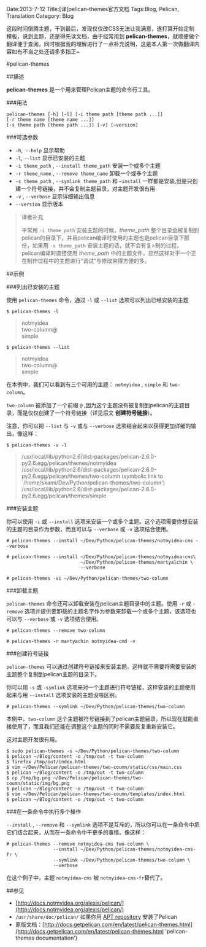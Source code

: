 Date:2013-7-12 
Title:[译]pelican-themes官方文档 
Tags:Blog, Pelican, Translation 
Category: Blog

这段时间倒腾主题，干到最后，发现仅仅改CSS无法让我满意，遂打算开始定制模板，说到主题，还是得先读文档，由于经常用到 __pelican-themes__，就顺便做个翻译便于查阅，同时根据我的理解进行了一点补充说明，这是本人第一次做翻译内容如有不当之处还请多多指正~


#pelican-themes

##描述

 __pelican-themes__ 是一个用来管理Pelican主题的命令行工具。

###用法

    pelican-themes [-h] [-l] [-i theme path [theme path ...]]
    [-r theme name [theme name ...]]
    [-s theme path [theme path ...]] [-v] [–version]

###可选参数

- `-h`,` --help` 显示帮助
- `-l`, `--list` 显示已安装的主题
- `-i theme_path` , `--install theme_path` 安装一个或多个主题
- `-r theme_name` , `--remove theme_name` 卸载一个或多个主题
- `-s theme_path` , `--symlink theme_path` 和 `–install` 一样都是安装,但是只创建一个符号链接，并不会复制主题目录，对主题开发很有用
- `-v` , `--verbose` 显示详细输出信息
- `--version` 显示版本

> 译者补充
> 
> 平常用 `-i theme_path` 安装主题的时候，_theme\_path_ 整个目录会被复制到pelican的目录下，并且pelican编译时使用的主题也是pelican目录下那份，如果用 `-s theme_path` 安装主题的话，就不会有复>制的过程，pelican编译时直接使用 _theme\_path_ 中的主题文件，显然这样对于一个正在制作过程中的主题进行“调试”与修改来得方便的多。

##示例

###列出已安装的主题

使用 `pelican-themes` 命令，通过 `-l` 或 `--list` 选项可以列出已经安装的主题

    $ pelican-themes -l

> notmyidea  
> two-column@  
> simple  

    $ pelican-themes --list
> notmyidea  
> two-column@  
> simple  

在本例中，我们可以看到有三个可用的主题： `notmyidea` , `simple`  和 `two-column`。

 `two-column` 被添加了一个前缀 `@` ,因为这个主题没有被复制到pelican的主题目录，而是仅仅创建了一个符号链接（详见后文 __创建符号链接__）。

注意，你可以把 `--list` 与 `-v` 或与 `--verbose` 选项结合起来以获得更加详细的输出，像这样：

    $ pelican-themes -v -l

> /usr/local/lib/python2.6/dist-packages/pelican-2.6.0-py2.6.egg/pelican/themes/notmyidea  
> /usr/local/lib/python2.6/dist-packages/pelican-2.6.0-py2.6.egg/pelican/themes/two-column (symbolic link to `/home/skami/Dev/Python/pelican-themes/two-column')  
> /usr/local/lib/python2.6/dist-packages/pelican-2.6.0-py2.6.egg/pelican/themes/simple  

###安装主题

你可以使用 `-i` 或 `--install` 选项来安装一个或多个主题。这个选项需要你想安装的主题的目录作为参数，而且可以与 `--verbose` 或 `-v` 选项结合使用。

    # pelican-themes --install ~/Dev/Python/pelican-themes/notmyidea-cms --verbose

    # pelican-themes --install ~/Dev/Python/pelican-themes/notmyidea-cms\
                               ~/Dev/Python/pelican-themes/martyalchin \
                               --verbose

    # pelican-themes -vi ~/Dev/Python/pelican-themes/two-column

###卸载主题

 `pelican-themes` 命令还可以卸载安装在pelican主题目录中的主题。使用 `-r` 或 `-remove` 选项并提供要卸载的主题名字作为参数来卸载一个或多个主题，该选项也可以与 `--verbose` 或 `-v` 选项结合使用。

    # pelican-themes --remove two-column

</pre>

    # pelican-themes -r martyachin notmyidea-cmd -v

###创建符号链接

 `pelican-themes` 可以通过创建符号链接来安装主题，这样就不需要将需要安装的主题整个复制到pelican主题的目录下。

你可以用 `-s` 或 `-symlink` 选项来对一个主题进行符号链接，这样安装的主题使用起来与用 `--install` 选项安装的主题没啥区别。

    # pelican-themes --symlink ~/Dev/Python/pelican-themes/two-column

本例中，`two-column` 这个主题被符号链接到了pelican主题目录，所以现在就能直接使用了，而且我们还能在调整这个主题的同时不需要反复重新安装它。

这对主题开发很有用。

    $ sudo pelican-themes -s ~/Dev/Python/pelican-themes/two-column
    $ pelican ~/Blog/content -o /tmp/out -t two-column
    $ firefox /tmp/out/index.html
    $ vim ~/Dev/Pelican/pelican-themes/two-coumn/static/css/main.css
    $ pelican ~/Blog/content -o /tmp/out -t two-column
    $ cp /tmp/bg.png ~/Dev/Pelican/pelican-themes/two-coumn/static/img/bg.png
    $ pelican ~/Blog/content -o /tmp/out -t two-column
    $ vim ~/Dev/Pelican/pelican-themes/two-coumn/templates/index.html
    $ pelican ~/Blog/content -o /tmp/out -t two-column

###在一条命令中执行多个操作

`--install` , `--remove` 和 `--symlink` 选项不是互斥的，所以你可以在一条命令中把它们结合起来，从而在一条命令中干更多的事情。像这样：

    # pelican-themes --remove notmyidea-cms two-column \
                     --install ~/Dev/Python/pelican-themes/notmyidea-cms-fr \
                     --symlink ~/Dev/Python/pelican-themes/two-column \
                     --verbose

在这个例子中，主题 `notmyidea-cms` 被 `notmyidea-cms-fr`替代了。

##参见

- [http://docs.notmyidea.org/alexis/pelican/](http://docs.notmyidea.org/alexis/pelican/)
- `/usr/share/doc/pelican/` 如果你用 [APT repository](http://skami18.github.com/pelican-packages/) 安装了Pelican
- 原版文档：[http://docs.getpelican.com/en/latest/pelican-themes.html](http://docs.getpelican.com/en/latest/pelican-themes.html 'pelican-themes documentation')